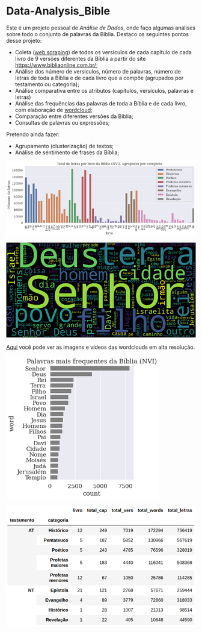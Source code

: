 # Data-Analysis_Bible

Este é um projeto pessoal de _Análise de Dados_, onde faço algumas análises sobre todo o conjunto de palavras da Bíblia.
Destaco os seguintes pontos desse projeto:

- Coleta ([web scraping](https://github.com/jonathanAmancioSales/Data-Analysis_Bible/blob/main/Web_Scraping_Biblia.py)) de todos os versículos de cada capítulo de cada livro de 9 versões diferentes da Bíblia a partir do site https://www.bibliaonline.com.br/;
- Análise dos número de versículos, número de palavras, número de letras de toda a Bíblia e de cada livro que a compõe (agrupados por testamento ou categoria);
- Análise comparativa entre os atributos (capítulos, versículos, palavras e letras)
- Análise das frequências das palavras de toda a Bíblia e de cada livro, com elaboração de [wordcloud](https://github.com/jonathanAmancioSales/Data-Analysis_Bible/blob/main/Images/);
- Comparação entre diferentes versões da Bíblia;
- Consultas de palavras ou expressões;

Pretendo ainda fazer:
- Agrupamento (clusterização) de textos;
- Análise de sentimento de frases da Bíblia;


![letras_livro](https://raw.githubusercontent.com/jonathanAmancioSales/Data-Analysis_Bible/main/Images/letras_livro.png)


[![wordcloud](https://raw.githubusercontent.com/jonathanAmancioSales/Data-Analysis_Bible/main/Images/Bible_wordcloud.png)](https://github.com/jonathanAmancioSales/Data-Analysis_Bible/blob/main/Images/)

[Aqui](https://drive.google.com/drive/folders/1WkJbVVVuV9qb7067plxIN8w4dXEuqG2H?usp=sharing) você pode ver as imagens e vídeos das wordclouds em alta resolução.


![frequencia_words](https://raw.githubusercontent.com/jonathanAmancioSales/Data-Analysis_Bible/main/Images/frequencia_words.png)


![tabela_categoria](https://raw.githubusercontent.com/jonathanAmancioSales/Data-Analysis_Bible/main/Images/tabela_categoria.png)
